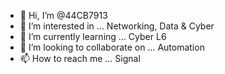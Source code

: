 - 👋 Hi, I’m @44CB7913
- 👀 I’m interested in ... Networking, Data & Cyber
- 🌱 I’m currently learning ... Cyber L6
- 💞️ I’m looking to collaborate on ... Automation
- 📫 How to reach me ... Signal

<!---
44CB7913/44CB7913 is a ✨ special ✨ repository because its `README.md` (this file) appears on your GitHub profile.
You can click the Preview link to take a look at your changes.
--->
